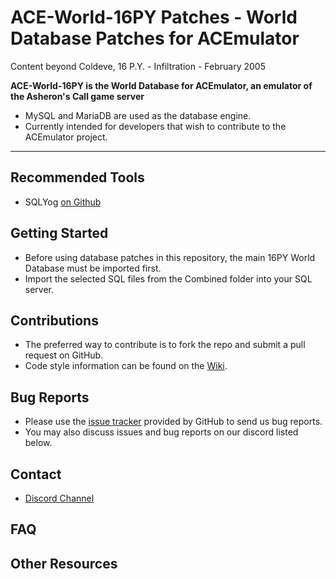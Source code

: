 # ACE-World-16PY Patches - World Database Patches for ACEmulator
Content beyond Coldeve, 16 P.Y. - Infiltration - February 2005

**ACE-World-16PY is the World Database for ACEmulator, an emulator of the Asheron's Call game server**
 * MySQL and MariaDB are used as the database engine.
 * Currently intended for developers that wish to contribute to the ACEmulator project.
 
***
## Recommended Tools
* SQLYog [on Github](https://github.com/webyog/sqlyog-community/wiki/Downloads)

## Getting Started

* Before using database patches in this repository, the main 16PY World Database must be imported first.
* Import the selected SQL files from the Combined folder into your SQL server.

## Contributions

* The preferred way to contribute is to fork the repo and submit a pull request on GitHub.
* Code style information can be found on the [Wiki](https://github.com/ACEmulator/ACE/wiki/Code-Style).

## Bug Reports

* Please use the [issue tracker](https://github.com/ACEmulator/ACE/issues) provided by GitHub to send us bug reports.
* You may also discuss issues and bug reports on our discord listed below.

## Contact

- [Discord Channel](https://discord.gg/C2WzhP9)

## FAQ


## Other Resources